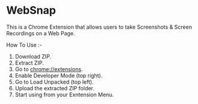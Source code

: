 # WebSnap
This is a Chrome Extension that allows users to take Screenshots &amp; Screen Recordings on a Web Page.

How To Use :-
1. Download ZIP.
2. Extract ZIP.
3. Go to [chrome://extensions](chrome://extensions).
4. Enable Developer Mode (top right).
5. Go to Load Unpacked (top left).
6. Upload the extracted ZIP folder.
7. Start using from your Exntension Menu.
